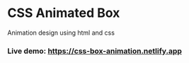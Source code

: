 # CSS Animated Box

Animation design using html and css

### Live demo: https://css-box-animation.netlify.app
